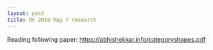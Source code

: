 ```yaml
---
layout: post
title: On 2019 May 7 research
---
```


Reading following paper: https://abhishekkar.info/categoryshapes.pdf